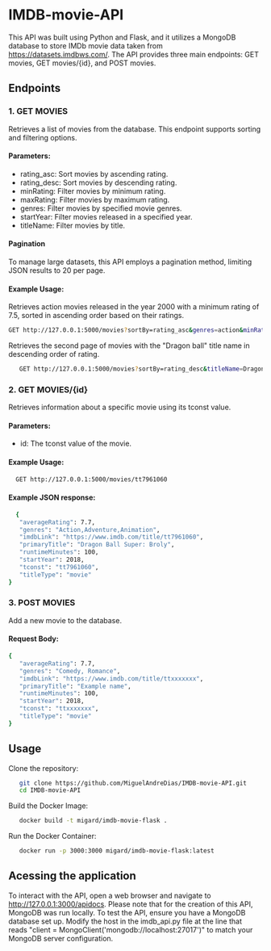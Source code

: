 # IMDB-movie-API
This API was built using Python and Flask, and it utilizes a MongoDB database to store IMDb movie data taken from https://datasets.imdbws.com/. The API provides three main endpoints: GET movies, GET movies/{id}, and POST movies.

## Endpoints

### 1. GET MOVIES
Retrieves a list of movies from the database. This endpoint supports sorting and filtering options.

#### Parameters:
- rating_asc: Sort movies by ascending rating.
- rating_desc: Sort movies by descending rating.
- minRating: Filter movies by minimum rating.
- maxRating: Filter movies by maximum rating.
- genres: Filter movies by specified movie genres.
- startYear: Filter movies released in a specified year.
- titleName: Filter movies by title.

#### Pagination
To manage large datasets, this API employs a pagination method, limiting JSON results to 20 per page.

#### Example Usage:
Retrieves action movies released in the year 2000 with a minimum rating of 7.5, sorted in ascending order based on their ratings.

   ```bash
   GET http://127.0.0.1:5000/movies?sortBy=rating_asc&genres=action&minRating=7.5&startYear=2000
   ```

Retrieves the second page of movies with the "Dragon ball" title name in descending order of rating.

```bash
   GET http://127.0.0.1:5000/movies?sortBy=rating_desc&titleName=Dragon ball&page=2
```


### 2. GET MOVIES/{id}
Retrieves information about a specific movie using its tconst value.

#### Parameters:
- id: The tconst value of the movie.

#### Example Usage:

 ```bash
   GET http://127.0.0.1:5000/movies/tt7961060
   ```

#### Example JSON response:

 ```bash
   {
    "averageRating": 7.7,
    "genres": "Action,Adventure,Animation",
    "imdbLink": "https://www.imdb.com/title/tt7961060",
    "primaryTitle": "Dragon Ball Super: Broly",
    "runtimeMinutes": 100,
    "startYear": 2018,
    "tconst": "tt7961060",
    "titleType": "movie"
}
   ```


### 3. POST MOVIES
Add a new movie to the database.

#### Request Body:
 ```bash
{
    "averageRating": 7.7,
    "genres": "Comedy, Romance",
    "imdbLink": "https://www.imdb.com/title/ttxxxxxxx",
    "primaryTitle": "Example name",
    "runtimeMinutes": 100,
    "startYear": 2018,
    "tconst": "ttxxxxxxx",
    "titleType": "movie"
}
 ```

## Usage
Clone the repository:

```bash
   git clone https://github.com/MiguelAndreDias/IMDB-movie-API.git
   cd IMDB-movie-API
```

Build the Docker Image:

```bash
   docker build -t migard/imdb-movie-flask .
```

Run the Docker Container:

```bash
   docker run -p 3000:3000 migard/imdb-movie-flask:latest
```

## Acessing the application

To interact with the API, open a web browser and navigate to http://127.0.0.1:3000/apidocs. Please note that for the creation of this API, MongoDB was run locally. To test the API, ensure you have a MongoDB database set up. Modify the host in the imdb_api.py file at the line that reads "client = MongoClient('mongodb://localhost:27017')" to match your MongoDB server configuration.
